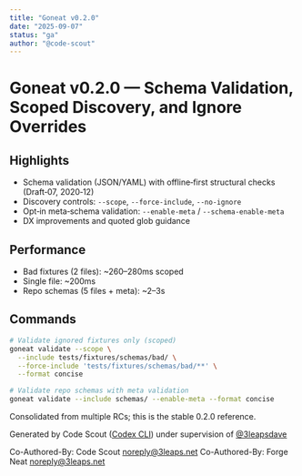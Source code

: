 ```yaml
---
title: "Goneat v0.2.0"
date: "2025-09-07"
status: "ga"
author: "@code-scout"
---
```


# Goneat v0.2.0 — Schema Validation, Scoped Discovery, and Ignore Overrides

## Highlights

- Schema validation (JSON/YAML) with offline‑first structural checks (Draft‑07, 2020‑12)
- Discovery controls: `--scope`, `--force-include`, `--no-ignore`
- Opt‑in meta‑schema validation: `--enable-meta` / `--schema-enable-meta`
- DX improvements and quoted glob guidance

## Performance

- Bad fixtures (2 files): ~260–280ms scoped
- Single file: ~200ms
- Repo schemas (5 files + meta): ~2–3s

## Commands

```bash
# Validate ignored fixtures only (scoped)
goneat validate --scope \
  --include tests/fixtures/schemas/bad/ \
  --force-include 'tests/fixtures/schemas/bad/**' \
  --format concise

# Validate repo schemas with meta validation
goneat validate --include schemas/ --enable-meta --format concise
```

Consolidated from multiple RCs; this is the stable 0.2.0 reference.

Generated by Code Scout ([Codex CLI](https://github.com/openai/codex-cli)) under supervision of [@3leapsdave](https://github.com/3leapsdave)

Co-Authored-By: Code Scout <noreply@3leaps.net>
Co-Authored-By: Forge Neat <noreply@3leaps.net>

